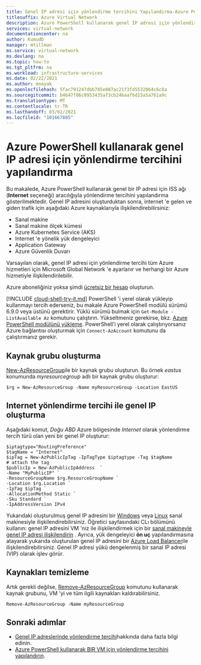 ```yaml
---
title: Genel IP adresi için yönlendirme tercihini Yapılandırma-Azure PowerShell
titlesuffix: Azure Virtual Network
description: Azure PowerShell kullanarak genel IP adresi için yönlendirme tercihini nasıl yapılandıracağınızı öğrenin.
services: virtual-network
documentationcenter: na
author: KumudD
manager: mtillman
ms.service: virtual-network
ms.devlang: na
ms.topic: how-to
ms.tgt_pltfrm: na
ms.workload: infrastructure-services
ms.date: 02/22/2021
ms.author: mnayak
ms.openlocfilehash: 5fac791247dbb785e087ac21f3fd5532064c6c8a
ms.sourcegitcommit: b4647f06c0953435af3cb24baaf6d15a5a761a9c
ms.translationtype: MT
ms.contentlocale: tr-TR
ms.lasthandoff: 03/02/2021
ms.locfileid: "101667885"
---
```

# <a name="configure-routing-preference-for-a-public-ip-address-using-azure-powershell"></a>Azure PowerShell kullanarak genel IP adresi için yönlendirme tercihini yapılandırma

Bu makalede, Azure PowerShell kullanarak genel bir IP adresi için ISS ağı (**Internet** seçeneği) aracılığıyla yönlendirme tercihini yapılandırma gösterilmektedir. Genel IP adresini oluşturduktan sonra, internet 'e gelen ve giden trafik için aşağıdaki Azure kaynaklarıyla ilişkilendirebilirsiniz:

* Sanal makine
* Sanal makine ölçek kümesi
* Azure Kubernetes Service (AKS)
* Internet 'e yönelik yük dengeleyici
* Application Gateway
* Azure Güvenlik Duvarı

Varsayılan olarak, genel IP adresi için yönlendirme tercihi tüm Azure hizmetleri için Microsoft Global Network 'e ayarlanır ve herhangi bir Azure hizmetiyle ilişkilendirilebilir.

Azure aboneliğiniz yoksa şimdi [ücretsiz bir hesap](https://azure.microsoft.com/free/?WT.mc_id=A261C142F) oluşturun.

[!INCLUDE [cloud-shell-try-it.md](../../includes/cloud-shell-try-it.md)]
PowerShell 'i yerel olarak yükleyip kullanmayı tercih ederseniz, bu makale Azure PowerShell modülü sürümü 6.9.0 veya üstünü gerektirir. Yüklü sürümü bulmak için `Get-Module -ListAvailable Az` komutunu çalıştırın. Yükseltmeniz gerekirse, bkz. [Azure PowerShell modülünü yükleme](/powershell/azure/install-Az-ps). PowerShell'i yerel olarak çalıştırıyorsanız Azure bağlantısı oluşturmak için `Connect-AzAccount` komutunu da çalıştırmanız gerekir.

## <a name="create-a-resource-group"></a>Kaynak grubu oluşturma

[New-AzResourceGroup](/powershell/module/az.Resources/New-azResourceGroup)ile bir kaynak grubu oluşturun. Bu örnek *eastus* konumunda *myresourcegroup* adlı bir kaynak grubu oluşturur:

```azurepowershell
$rg = New-AzResourceGroup -Name myResourceGroup -Location EastUS
```

## <a name="create-a-public-ip-with-internet-routing-preference"></a>Internet yönlendirme tercihi ile genel IP oluşturma

Aşağıdaki komut, *Doğu ABD* Azure bölgesinde *Internet* olarak yönlendirme tercih türü olan yeni bir genel IP oluşturur:

```azurepowershell
$iptagtype="RoutingPreference"
$tagName = "Internet"
$ipTag = New-AzPublicIpTag -IpTagType $iptagtype -Tag $tagName 
# attach the tag
$publicIp = New-AzPublicIpAddress  `
-Name "MyPublicIP" `
-ResourceGroupName $rg.ResourceGroupName `
-Location $rg.Location `
-IpTag $ipTag `
-AllocationMethod Static `
-Sku Standard `
-IpAddressVersion IPv4
```

Yukarıdaki oluşturulmuş genel IP adresini bir [Windows](../virtual-machines/windows/overview.md?toc=%2fazure%2fvirtual-network%2ftoc.json) veya [Linux](../virtual-machines/linux/overview.md?toc=%2fazure%2fvirtual-network%2ftoc.json) sanal makinesiyle ilişkilendirebilirsiniz. Öğretici sayfasındaki CLı bölümünü kullanın: genel IP adresini VM 'niz ile ilişkilendirmek için bir [sanal makineyle genel IP adresi ilişkilendirin](associate-public-ip-address-vm.md#azure-cli) . Ayrıca, yük dengeleyici **ön uç** yapılandırmasına atayarak yukarıda oluşturulan genel IP adresini bir [Azure Load Balancer](../load-balancer/load-balancer-overview.md)ile ilişkilendirebilirsiniz. Genel IP adresi yükü dengelenmiş bir sanal IP adresi (VIP) olarak işlev görür.

## <a name="clean-up-resources"></a>Kaynakları temizleme

Artık gerekli değilse, [Remove-AzResourceGroup](/powershell/module/az.resources/remove-azresourcegroup) komutunu kullanarak kaynak grubunu, VM 'yi ve tüm ilgili kaynakları kaldırabilirsiniz.

```azurepowershell
Remove-AzResourceGroup -Name myResourceGroup
```

## <a name="next-steps"></a>Sonraki adımlar

- [Genel IP adreslerinde yönlendirme tercihi](routing-preference-overview.md)hakkında daha fazla bilgi edinin.
- [Azure PowerShell kullanarak BIR VM için yönlendirme tercihini yapılandırın](configure-routing-preference-virtual-machine-powershell.md).
